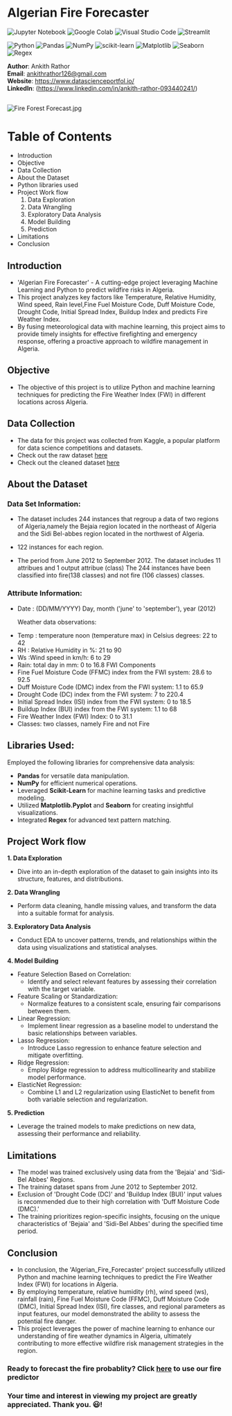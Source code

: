 # **Algerian Fire Forecaster**

![Jupyter Notebook](https://img.shields.io/badge/jupyter-%23FA0F00.svg?style=for-the-badge&logo=jupyter&logoColor=white)
![Google Colab](https://img.shields.io/badge/Colab-F9AB00?style=for-the-badge&logo=googlecolab&color=525252)
![Visual Studio Code](https://img.shields.io/badge/Visual%20Studio%20Code-0078d7.svg?style=for-the-badge&logo=visual-studio-code&logoColor=white)
![Streamlit](https://img.shields.io/badge/Streamlit-FF4B4B.svg?style=for-the-badge&logo=streamlit&logoColor=white)


![Python](https://img.shields.io/badge/python-3670A0?style=for-the-badge&logo=python&logoColor=ffdd54)
![Pandas](https://img.shields.io/badge/pandas-%23150458.svg?style=for-the-badge&logo=pandas&logoColor=white)
![NumPy](https://img.shields.io/badge/numpy-%23013243.svg?style=for-the-badge&logo=numpy&logoColor=white)
![scikit-learn](https://img.shields.io/badge/scikit--learn-%23F7931E.svg?style=for-the-badge&logo=scikit-learn&logoColor=white)
![Matplotlib](https://img.shields.io/badge/Matplotlib-11557c.svg?style=for-the-badge&logo=plotly&logoColor=white)
![Seaborn](https://img.shields.io/badge/Seaborn-7db0bc.svg?style=for-the-badge&logo=pypi&logoColor=white)
![Regex](https://img.shields.io/badge/Regex-64029a.svg?style=for-the-badge&logo=python&logoColor=white)

**Author**: Ankith Rathor <br />
**Email**: ankithrathor126@gmail.com <br />
**Website**: https://www.datascienceportfol.io/ <br />
**LinkedIn**: (https://www.linkedin.com/in/ankith-rathor-093440241/)  <br />

##
![Fire Forest Forecast.jpg](https://github.com/Bharathkumar-Tamilarasu/Algerian-Fire-Forecaster/blob/main/resources/Fire%20Forest%20Forecast.jpg)

# **Table of Contents**
  
  - Introduction
  - Objective
  - Data Collection
  - About the Dataset
  - Python libraries used
  - Project Work flow
    1. Data Exploration
    2. Data Wrangling
    3. Exploratory Data Analysis
    4. Model Building
    5. Prediction
  - Limitations
  - Conclusion

## **Introduction**

* 'Algerian Fire Forecaster' - A cutting-edge project leveraging Machine Learning and Python to predict wildfire risks in Algeria.
* This project analyzes key factors like Temperature, Relative Humidity, Wind speed, Rain level,Fine Fuel Moisture Code, Duff Moisture Code, Drought Code, Initial Spread Index, Buildup Index and predicts Fire Weather Index.
* By fusing meteorological data with machine learning, this project aims to provide timely insights for effective firefighting and emergency response, offering a proactive approach to wildfire management in Algeria.

## **Objective** 

* The objective of this project is to utilize Python and machine learning techniques for predicting the Fire Weather Index (FWI) in different locations across Algeria.

## **Data Collection**

* The data for this project was collected from Kaggle, a popular platform for data science competitions and datasets.
* Check out the raw dataset [here](https://github.com/Bharathkumar-Tamilarasu/Algerian-Fire-Forecaster/blob/main/data/raw_data/Algerian_forest_fires_dataset_UPDATE.csv)
* Check out the cleaned dataset [here](https://github.com/Bharathkumar-Tamilarasu/Algerian-Fire-Forecaster/blob/main/data/cleaned_data/Algerian_forest_fires_dataset_cleaned.csv)

## **About the Dataset**

### Data Set Information:
- The dataset includes 244 instances that regroup a data of two regions of Algeria,namely the Bejaia region located in the northeast of Algeria and the Sidi Bel-abbes region located in the northwest of Algeria.

- 122 instances for each region.

- The period from June 2012 to September 2012. The dataset includes 11 attribues and 1 output attribue (class) The 244 instances have been classified into fire(138 classes) and not fire (106 classes) classes.

### Attribute Information:

- Date : (DD/MM/YYYY) Day, month ('june' to 'september'), year (2012)

  Weather data observations:

* Temp : temperature noon (temperature max) in Celsius degrees: 22 to 42
* RH : Relative Humidity in %: 21 to 90
* Ws :Wind speed in km/h: 6 to 29
* Rain: total day in mm: 0 to 16.8 FWI Components
* Fine Fuel Moisture Code (FFMC) index from the FWI system: 28.6 to 92.5
* Duff Moisture Code (DMC) index from the FWI system: 1.1 to 65.9
* Drought Code (DC) index from the FWI system: 7 to 220.4
* Initial Spread Index (ISI) index from the FWI system: 0 to 18.5
* Buildup Index (BUI) index from the FWI system: 1.1 to 68
* Fire Weather Index (FWI) Index: 0 to 31.1
* Classes: two classes, namely Fire and not Fire


## **Libraries Used:**

Employed the following libraries for comprehensive data analysis:

* **Pandas** for versatile data manipulation.
* **NumPy** for efficient numerical operations.
* Leveraged **Scikit-Learn** for machine learning tasks and predictive modeling.
* Utilized **Matplotlib.Pyplot** and **Seaborn** for creating insightful visualizations.
* Integrated **Regex** for advanced text pattern matching.

## **Project Work flow**

**1. Data Exploration**
  - Dive into an in-depth exploration of the dataset to gain insights into its structure, features, and distributions.

**2. Data Wrangling**
  - Perform data cleaning, handle missing values, and transform the data into a suitable format for analysis.

**3. Exploratory Data Analysis**
  - Conduct EDA to uncover patterns, trends, and relationships within the data using visualizations and statistical analyses.

**4. Model Building**
   
  - Feature Selection Based on Correlation:
    - Identify and select relevant features by assessing their correlation with the target variable.    
  - Feature Scaling or Standardization:
    - Normalize features to a consistent scale, ensuring fair comparisons between them.
  - Linear Regression:
    - Implement linear regression as a baseline model to understand the basic relationships between variables.
- Lasso Regression:
    - Introduce Lasso regression to enhance feature selection and mitigate overfitting.
- Ridge Regression:
    - Employ Ridge regression to address multicollinearity and stabilize model performance.
- ElasticNet Regression:
    - Combine L1 and L2 regularization using ElasticNet to benefit from both variable selection and regularization.

**5. Prediction**
  - Leverage the trained models to make predictions on new data, assessing their performance and reliability.


## Limitations
* The model was trained exclusively using data from the 'Bejaia' and 'Sidi-Bel Abbes' Regions.
* The training dataset spans from June 2012 to September 2012.
* Exclusion of 'Drought Code (DC)' and 'Buildup Index (BUI)' input values is recommended due to their high correlation with 'Duff Moisture Code (DMC).'
* The training prioritizes region-specific insights, focusing on the unique characteristics of 'Bejaia' and 'Sidi-Bel Abbes' during the specified time period.

## **Conclusion**

* In conclusion, the 'Algerian_Fire_Forecaster' project successfully utilized Python and machine learning techniques to predict the Fire Weather Index (FWI) for locations in Algeria.
* By employing temperature, relative humidity (rh), wind speed (ws), rainfall (rain), Fine Fuel Moisture Code (FFMC), Duff Moisture Code (DMC), Initial Spread Index (ISI), fire classes, and regional parameters as input features, our model demonstrated the ability to assess the potential fire danger.
* This project leverages the power of machine learning to enhance our understanding of fire weather dynamics in Algeria, ultimately contributing to more effective wildfire risk management strategies in the region.

### **Ready to forecast the fire probablity? Click [here](https://algerian-fire-forecaster.onrender.com) to use our fire predictor**
### **Your time and interest in viewing my project are greatly appreciated. Thank you. 😃!**
